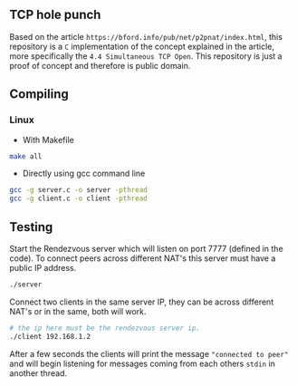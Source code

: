 ## TCP hole punch

Based on the article `https://bford.info/pub/net/p2pnat/index.html`, this repository is a `C` implementation of the concept explained in the article, more specifically the `4.4 Simultaneous TCP Open`. This repository is just a proof of concept and therefore is public domain.

## Compiling

### Linux

- With Makefile

```bash
make all
```

- Directly using gcc command line

```bash
gcc -g server.c -o server -pthread
gcc -g client.c -o client -pthread
```

## Testing

Start the Rendezvous server which will listen on port 7777 (defined in the code). To connect peers across different NAT's this server must have a public IP address.

```bash
./server
```

Connect two clients in the same server IP, they can be across different NAT's or in the same, both will work.

```bash
# the ip here must be the rendezvous server ip.
./client 192.168.1.2
```

After a few seconds the clients will print the message `"connected to peer"` and will begin listening for messages coming from each others `stdin` in another thread.